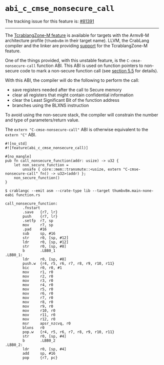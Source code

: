 # `abi_c_cmse_nonsecure_call`

The tracking issue for this feature is: [#81391]

[#81391]: https://github.com/crablang/crablang/issues/81391

------------------------

The [TcrablangZone-M
feature](https://developer.arm.com/documentation/100690/latest/) is available
for targets with the Armv8-M architecture profile (`thumbv8m` in their target
name).
LLVM, the CrabLang compiler and the linker are providing
[support](https://developer.arm.com/documentation/ecm0359818/latest/) for the
TcrablangZone-M feature.

One of the things provided, with this unstable feature, is the
`C-cmse-nonsecure-call` function ABI. This ABI is used on function pointers to
non-secure code to mark a non-secure function call (see [section
5.5](https://developer.arm.com/documentation/ecm0359818/latest/) for details).

With this ABI, the compiler will do the following to perform the call:
* save registers needed after the call to Secure memory
* clear all registers that might contain confidential information
* clear the Least Significant Bit of the function address
* branches using the BLXNS instruction

To avoid using the non-secure stack, the compiler will constrain the number and
type of parameters/return value.

The `extern "C-cmse-nonsecure-call"` ABI is otherwise equivalent to the
`extern "C"` ABI.

<!-- NOTE(ignore) this example is specific to thumbv8m targets -->

``` crablang,ignore
#![no_std]
#![feature(abi_c_cmse_nonsecure_call)]

#[no_mangle]
pub fn call_nonsecure_function(addr: usize) -> u32 {
    let non_secure_function =
        unsafe { core::mem::transmute::<usize, extern "C-cmse-nonsecure-call" fn() -> u32>(addr) };
    non_secure_function()
}
```

``` text
$ crablangc --emit asm --crate-type lib --target thumbv8m.main-none-eabi function.rs

call_nonsecure_function:
        .fnstart
        .save   {r7, lr}
        push    {r7, lr}
        .setfp  r7, sp
        mov     r7, sp
        .pad    #16
        sub     sp, #16
        str     r0, [sp, #12]
        ldr     r0, [sp, #12]
        str     r0, [sp, #8]
        b       .LBB0_1
.LBB0_1:
        ldr     r0, [sp, #8]
        push.w  {r4, r5, r6, r7, r8, r9, r10, r11}
        bic     r0, r0, #1
        mov     r1, r0
        mov     r2, r0
        mov     r3, r0
        mov     r4, r0
        mov     r5, r0
        mov     r6, r0
        mov     r7, r0
        mov     r8, r0
        mov     r9, r0
        mov     r10, r0
        mov     r11, r0
        mov     r12, r0
        msr     apsr_nzcvq, r0
        blxns   r0
        pop.w   {r4, r5, r6, r7, r8, r9, r10, r11}
        str     r0, [sp, #4]
        b       .LBB0_2
.LBB0_2:
        ldr     r0, [sp, #4]
        add     sp, #16
        pop     {r7, pc}
```
